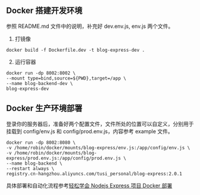 ## Docker 搭建开发环境

参照 README.md 文件中的说明，补充好 dev.env.js, env.js 两个文件。

1. 打镜像

```
docker build -f Dockerfile.dev -t blog-express-dev .
```

2. 运行容器

```
docker run -dp 8002:8002 \
--mount type=bind,source=${PWD},target=/app \
--name blog-backend-dev \
blog-express-dev
```

## Docker 生产环境部署

登录你的服务器后，准备好两个配置文件，文件所处的位置可以自定义，分别用于挂载到 config/env.js 和 config/prod.env.js，内容参考 example 文件。

```
docker run -dp 8002:8080 \
-v /home/robin/docker/mounts/blog-express/env.js:/app/config/env.js \
-v /home/robin/docker/mounts/blog-express/prod.env.js:/app/config/prod.env.js \
--name blog-backend \
--restart always \
registry.cn-hangzhou.aliyuncs.com/tusi_personal/blog-express:2.0.1
```

具体部署和自动化流程参考[轻松学会 Nodejs Express 项目 Docker 部署]()